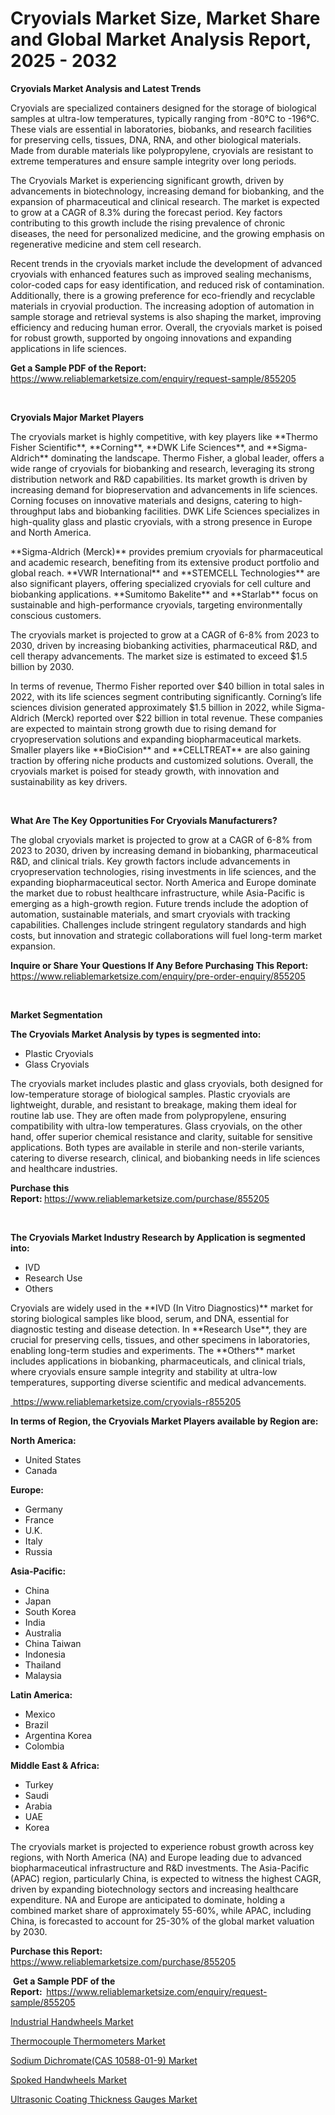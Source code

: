<p><h1>Cryovials Market Size, Market Share and Global Market Analysis Report, 2025 - 2032</h1></p><p><strong>Cryovials Market Analysis and Latest Trends</strong></p>
<p><p>Cryovials are specialized containers designed for the storage of biological samples at ultra-low temperatures, typically ranging from -80°C to -196°C. These vials are essential in laboratories, biobanks, and research facilities for preserving cells, tissues, DNA, RNA, and other biological materials. Made from durable materials like polypropylene, cryovials are resistant to extreme temperatures and ensure sample integrity over long periods.</p><p>The Cryovials Market is experiencing significant growth, driven by advancements in biotechnology, increasing demand for biobanking, and the expansion of pharmaceutical and clinical research. The market is expected to grow at a CAGR of 8.3% during the forecast period. Key factors contributing to this growth include the rising prevalence of chronic diseases, the need for personalized medicine, and the growing emphasis on regenerative medicine and stem cell research.</p><p>Recent trends in the cryovials market include the development of advanced cryovials with enhanced features such as improved sealing mechanisms, color-coded caps for easy identification, and reduced risk of contamination. Additionally, there is a growing preference for eco-friendly and recyclable materials in cryovial production. The increasing adoption of automation in sample storage and retrieval systems is also shaping the market, improving efficiency and reducing human error. Overall, the cryovials market is poised for robust growth, supported by ongoing innovations and expanding applications in life sciences.</p></p>
<p><strong>Get a Sample PDF of the Report:&nbsp;</strong> <a href="https://www.reliablemarketsize.com/enquiry/request-sample/855205?utm_campaign=2195&utm_medium=2&utm_source=Github&utm_content=ia&utm_term=30012025&utm_id=cryovials">https://www.reliablemarketsize.com/enquiry/request-sample/855205</a></p>
<p>&nbsp;</p>
<p><strong>Cryovials Major Market Players</strong></p>
<p><p>The cryovials market is highly competitive, with key players like **Thermo Fisher Scientific**, **Corning**, **DWK Life Sciences**, and **Sigma-Aldrich** dominating the landscape. Thermo Fisher, a global leader, offers a wide range of cryovials for biobanking and research, leveraging its strong distribution network and R&D capabilities. Its market growth is driven by increasing demand for biopreservation and advancements in life sciences. Corning focuses on innovative materials and designs, catering to high-throughput labs and biobanking facilities. DWK Life Sciences specializes in high-quality glass and plastic cryovials, with a strong presence in Europe and North America.</p><p>**Sigma-Aldrich (Merck)** provides premium cryovials for pharmaceutical and academic research, benefiting from its extensive product portfolio and global reach. **VWR International** and **STEMCELL Technologies** are also significant players, offering specialized cryovials for cell culture and biobanking applications. **Sumitomo Bakelite** and **Starlab** focus on sustainable and high-performance cryovials, targeting environmentally conscious customers.</p><p>The cryovials market is projected to grow at a CAGR of 6-8% from 2023 to 2030, driven by increasing biobanking activities, pharmaceutical R&D, and cell therapy advancements. The market size is estimated to exceed $1.5 billion by 2030.</p><p>In terms of revenue, Thermo Fisher reported over $40 billion in total sales in 2022, with its life sciences segment contributing significantly. Corning’s life sciences division generated approximately $1.5 billion in 2022, while Sigma-Aldrich (Merck) reported over $22 billion in total revenue. These companies are expected to maintain strong growth due to rising demand for cryopreservation solutions and expanding biopharmaceutical markets. Smaller players like **BioCision** and **CELLTREAT** are also gaining traction by offering niche products and customized solutions. Overall, the cryovials market is poised for steady growth, with innovation and sustainability as key drivers.</p></p>
<p>&nbsp;</p>
<p><strong>What Are The Key Opportunities For Cryovials Manufacturers?</strong></p>
<p><p>The global cryovials market is projected to grow at a CAGR of 6-8% from 2023 to 2030, driven by increasing demand in biobanking, pharmaceutical R&D, and clinical trials. Key growth factors include advancements in cryopreservation technologies, rising investments in life sciences, and the expanding biopharmaceutical sector. North America and Europe dominate the market due to robust healthcare infrastructure, while Asia-Pacific is emerging as a high-growth region. Future trends include the adoption of automation, sustainable materials, and smart cryovials with tracking capabilities. Challenges include stringent regulatory standards and high costs, but innovation and strategic collaborations will fuel long-term market expansion.</p></p>
<p><strong>Inquire or Share Your Questions If Any Before Purchasing This Report:</strong> <a href="https://www.reliablemarketsize.com/enquiry/pre-order-enquiry/855205?utm_campaign=2195&utm_medium=2&utm_source=Github&utm_content=ia&utm_term=30012025&utm_id=cryovials">https://www.reliablemarketsize.com/enquiry/pre-order-enquiry/855205</a></p>
<p>&nbsp;</p>
<p><strong>Market Segmentation</strong></p>
<p><strong>The Cryovials Market Analysis by types is segmented into:</strong></p>
<p><ul><li>Plastic Cryovials</li><li>Glass Cryovials</li></ul></p>
<p><p>The cryovials market includes plastic and glass cryovials, both designed for low-temperature storage of biological samples. Plastic cryovials are lightweight, durable, and resistant to breakage, making them ideal for routine lab use. They are often made from polypropylene, ensuring compatibility with ultra-low temperatures. Glass cryovials, on the other hand, offer superior chemical resistance and clarity, suitable for sensitive applications. Both types are available in sterile and non-sterile variants, catering to diverse research, clinical, and biobanking needs in life sciences and healthcare industries.</p></p>
<p><strong>Purchase this Report:&nbsp;</strong><a href="https://www.reliablemarketsize.com/purchase/855205?utm_campaign=2195&utm_medium=2&utm_source=Github&utm_content=ia&utm_term=30012025&utm_id=cryovials">https://www.reliablemarketsize.com/purchase/855205</a></p>
<p>&nbsp;</p>
<p><strong>The Cryovials Market Industry Research by Application is segmented into:</strong></p>
<p><ul><li>IVD</li><li>Research Use</li><li>Others</li></ul></p>
<p><p>Cryovials are widely used in the **IVD (In Vitro Diagnostics)** market for storing biological samples like blood, serum, and DNA, essential for diagnostic testing and disease detection. In **Research Use**, they are crucial for preserving cells, tissues, and other specimens in laboratories, enabling long-term studies and experiments. The **Others** market includes applications in biobanking, pharmaceuticals, and clinical trials, where cryovials ensure sample integrity and stability at ultra-low temperatures, supporting diverse scientific and medical advancements.</p></p>
<p><a href="https://www.reliablemarketsize.com/cryovials-r855205?utm_campaign=2195&utm_medium=2&utm_source=Github&utm_content=ia&utm_term=30012025&utm_id=cryovials">&nbsp;https://www.reliablemarketsize.com/cryovials-r855205</a></p>
<p><strong>In terms of Region, the Cryovials Market Players available by Region are:</strong></p>
<p>
    <p> <strong> North America: </strong>
        <ul>
            <li>United States</li>
            <li>Canada</li>
        </ul>
        </p> 
    <p> <strong> Europe: </strong>
        <ul>
            <li>Germany</li>
            <li>France</li>
            <li>U.K.</li>
            <li>Italy</li>
            <li>Russia</li>
        </ul>
        </p> 
    <p> <strong> Asia-Pacific: </strong>
        <ul>
            <li>China</li>
            <li>Japan</li>
            <li>South Korea</li>
            <li>India</li>
            <li>Australia</li>
            <li>China Taiwan</li>
            <li>Indonesia</li>
            <li>Thailand</li>
            <li>Malaysia</li>
        </ul>
        </p> 
    <p> <strong> Latin America: </strong>
        <ul>
            <li>Mexico</li>
            <li>Brazil</li>
            <li>Argentina Korea</li>
            <li>Colombia</li>
        </ul>
        </p> 
    <p> <strong> Middle East & Africa: </strong>
        <ul>
            <li>Turkey</li>
            <li>Saudi</li>
            <li>Arabia</li>
            <li>UAE</li>
            <li>Korea</li>
        </ul>
    </p>
    </p>
<p><p>The cryovials market is projected to experience robust growth across key regions, with North America (NA) and Europe leading due to advanced biopharmaceutical infrastructure and R&D investments. The Asia-Pacific (APAC) region, particularly China, is expected to witness the highest CAGR, driven by expanding biotechnology sectors and increasing healthcare expenditure. NA and Europe are anticipated to dominate, holding a combined market share of approximately 55-60%, while APAC, including China, is forecasted to account for 25-30% of the global market valuation by 2030.</p></p>
<p><strong>Purchase this Report: </strong><a href="https://www.reliablemarketsize.com/purchase/855205?utm_campaign=2195&utm_medium=2&utm_source=Github&utm_content=ia&utm_term=30012025&utm_id=cryovials">https://www.reliablemarketsize.com/purchase/855205</a></p>
<p>&nbsp;<strong>Get a Sample PDF of the Report:&nbsp;&nbsp;</strong><a href="https://www.reliablemarketsize.com/enquiry/request-sample/855205?utm_campaign=2195&utm_medium=2&utm_source=Github&utm_content=ia&utm_term=30012025&utm_id=cryovials">https://www.reliablemarketsize.com/enquiry/request-sample/855205</a></p>
<p><strong></strong></p>
<p><p><a href="https://www.linkedin.com/pulse/positive-outlook-industrial-handwheels-market-trend-analysis-bkzzc?utm_campaign=2195&utm_medium=2&utm_source=Github&utm_content=ia&utm_term=30012025&utm_id=cryovials">Industrial Handwheels Market</a></p><p><a href="https://www.linkedin.com/pulse/thermocouple-thermometers-market-outlook-from-2025-2032-bzkhc?utm_campaign=2195&utm_medium=2&utm_source=Github&utm_content=ia&utm_term=30012025&utm_id=cryovials">Thermocouple Thermometers Market</a></p><p><a href="https://www.linkedin.com/pulse/future-innovation-global-sodium-dichromatecas-10588-01-9-jhwpe?utm_campaign=2195&utm_medium=2&utm_source=Github&utm_content=ia&utm_term=30012025&utm_id=cryovials">Sodium Dichromate(CAS 10588-01-9) Market</a></p><p><a href="https://www.linkedin.com/pulse/spoked-handwheels-industry-forecast-market-shifts-strategic-twfde?utm_campaign=2195&utm_medium=2&utm_source=Github&utm_content=ia&utm_term=30012025&utm_id=cryovials">Spoked Handwheels Market</a></p><p><a href="https://www.linkedin.com/pulse/ultrasonic-coating-thickness-gauges-market-outlook-anticipated-1cv2e?utm_campaign=2195&utm_medium=2&utm_source=Github&utm_content=ia&utm_term=30012025&utm_id=cryovials">Ultrasonic Coating Thickness Gauges Market</a></p></p>